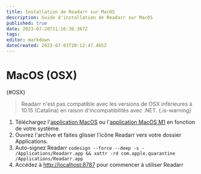 ```yaml
---
title: Installation de Readarr sur MacOS
description: Guide d'installation de Readarr sur MacOS
published: true
date: 2023-07-28T11:16:36.367Z
tags: 
editor: markdown
dateCreated: 2023-07-03T20:12:47.465Z
---
```


# MacOS (OSX)

{#OSX}

> Readarr n'est pas compatible avec les versions de OSX inférieures à 10.15 (Catalina) en raison d'incompatibilités avec .NET.
{.is-warning}

1. Téléchargez l'[application MacOS](https://readarr.servarr.com/v1/update/develop/updatefile?os=osx&runtime=netcore&arch=x64&installer=true) ou l'[application MacOS M1](https://readarr.servarr.com/v1/update/develop/updatefile?os=osx&runtime=netcore&arch=arm64&installer=true) en fonction de votre système.
1. Ouvrez l'archive et faites glisser l'icône Readarr vers votre dossier Applications.
1. Auto-signez Readarr `codesign --force --deep -s - /Applications/Readarr.app && xattr -rd com.apple.quarantine /Applications/Readarr.app`
1. Accédez à <http://localhost:8787> pour commencer à utiliser Readarr